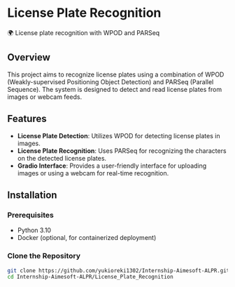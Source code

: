 # License Plate Recognition

🌍 License plate recognition with WPOD and PARSeq

## Overview

This project aims to recognize license plates using a combination of WPOD (Weakly-supervised Positioning Object Detection) and PARSeq (Parallel Sequence). The system is designed to detect and read license plates from images or webcam feeds.

## Features

- **License Plate Detection**: Utilizes WPOD for detecting license plates in images.
- **License Plate Recognition**: Uses PARSeq for recognizing the characters on the detected license plates.
- **Gradio Interface**: Provides a user-friendly interface for uploading images or using a webcam for real-time recognition.

## Installation

### Prerequisites

- Python 3.10
- Docker (optional, for containerized deployment)

### Clone the Repository

```sh
git clone https://github.com/yukioreki1302/Internship-Aimesoft-ALPR.git
cd Internship-Aimesoft-ALPR/License_Plate_Recognition
